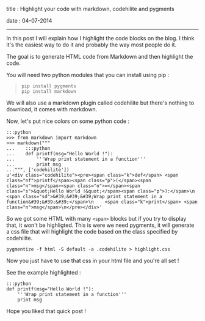 title : Highlight your code with markdown, codehilite and pygments

date : 04-07-2014

----------

In this post I will explain how I highlight the code blocks on the blog. I think it's the easiest way to do it and probably the way most people do it.

The goal is to generate HTML code from Markdown and then highlight the code.

You will need two python modules that you can install using pip :

>     pip install pygments
>     pip install markdown

We will also use a markdown plugin called codehilite but there's nothing to download, it comes with markdown.

Now, let's put nice colors on some python code :

    :::python   
    >>> from markdown import markdown
    >>> markdown("""
    ...    :::python
    ...    def printf(msg="Hello World !"):
    ...	       '''Wrap print statement in a function'''
    ...        print msg
    ...""", ['codehilite'])
    u'<div class="codehilite"><pre><span class="k">def</span> <span class="nf">printf</span><span class="p">(</span><span class="n">msg</span><span class="o">=</span><span class="s">&quot;Hello World !&quot;</span><span class="p">):</span>\n    <span class="sd">&#39;&#39;&#39;Wrap print statement in a function&#39;&#39;&#39;</span>\n    <span class="k">print</span> <span class="n">msg</span>\n</pre></div>'

So we got some HTML with many `<span>` blocks but if you try to display that, it won't be highligted. This is were we need pygments, it will generate a css file that will highlight the code based on the class specified by codehilite.

    pygmentize -f html -S default -a .codehilite > highlight.css

Now you just have to use that css in your html file and you're all set !

See the example highlighted :

    :::python
    def printf(msg="Hello World !"):
    	'''Wrap print statement in a function'''
        print msg

Hope you liked that quick post !
